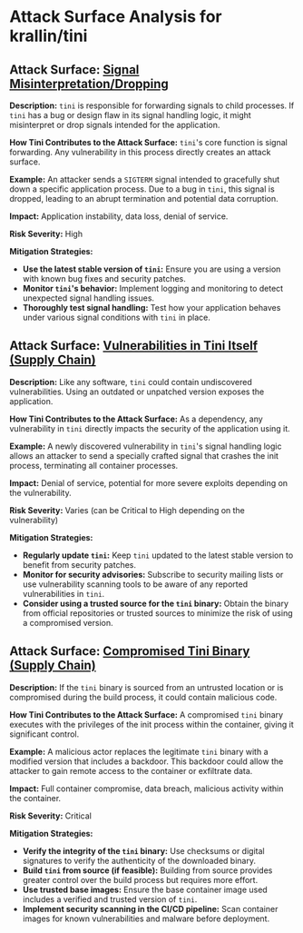 # Attack Surface Analysis for krallin/tini

## Attack Surface: [Signal Misinterpretation/Dropping](./attack_surfaces/signal_misinterpretationdropping.md)

**Description:**  `tini` is responsible for forwarding signals to child processes. If `tini` has a bug or design flaw in its signal handling logic, it might misinterpret or drop signals intended for the application.

**How Tini Contributes to the Attack Surface:** `tini`'s core function is signal forwarding. Any vulnerability in this process directly creates an attack surface.

**Example:** An attacker sends a `SIGTERM` signal intended to gracefully shut down a specific application process. Due to a bug in `tini`, this signal is dropped, leading to an abrupt termination and potential data corruption.

**Impact:** Application instability, data loss, denial of service.

**Risk Severity:** High

**Mitigation Strategies:**
* **Use the latest stable version of `tini`:** Ensure you are using a version with known bug fixes and security patches.
* **Monitor `tini`'s behavior:** Implement logging and monitoring to detect unexpected signal handling issues.
* **Thoroughly test signal handling:**  Test how your application behaves under various signal conditions with `tini` in place.

## Attack Surface: [Vulnerabilities in Tini Itself (Supply Chain)](./attack_surfaces/vulnerabilities_in_tini_itself__supply_chain_.md)

**Description:** Like any software, `tini` could contain undiscovered vulnerabilities. Using an outdated or unpatched version exposes the application.

**How Tini Contributes to the Attack Surface:**  As a dependency, any vulnerability in `tini` directly impacts the security of the application using it.

**Example:** A newly discovered vulnerability in `tini`'s signal handling logic allows an attacker to send a specially crafted signal that crashes the init process, terminating all container processes.

**Impact:** Denial of service, potential for more severe exploits depending on the vulnerability.

**Risk Severity:** Varies (can be Critical to High depending on the vulnerability)

**Mitigation Strategies:**
* **Regularly update `tini`:** Keep `tini` updated to the latest stable version to benefit from security patches.
* **Monitor for security advisories:** Subscribe to security mailing lists or use vulnerability scanning tools to be aware of any reported vulnerabilities in `tini`.
* **Consider using a trusted source for the `tini` binary:**  Obtain the binary from official repositories or trusted sources to minimize the risk of using a compromised version.

## Attack Surface: [Compromised Tini Binary (Supply Chain)](./attack_surfaces/compromised_tini_binary__supply_chain_.md)

**Description:** If the `tini` binary is sourced from an untrusted location or is compromised during the build process, it could contain malicious code.

**How Tini Contributes to the Attack Surface:** A compromised `tini` binary executes with the privileges of the init process within the container, giving it significant control.

**Example:** A malicious actor replaces the legitimate `tini` binary with a modified version that includes a backdoor. This backdoor could allow the attacker to gain remote access to the container or exfiltrate data.

**Impact:** Full container compromise, data breach, malicious activity within the container.

**Risk Severity:** Critical

**Mitigation Strategies:**
* **Verify the integrity of the `tini` binary:** Use checksums or digital signatures to verify the authenticity of the downloaded binary.
* **Build `tini` from source (if feasible):** Building from source provides greater control over the build process but requires more effort.
* **Use trusted base images:** Ensure the base container image used includes a verified and trusted version of `tini`.
* **Implement security scanning in the CI/CD pipeline:** Scan container images for known vulnerabilities and malware before deployment.

